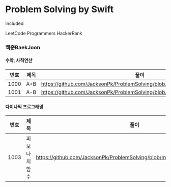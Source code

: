 # Problem Solving by Swift

Included 


LeetCode
Programmers
HackerRank

### 백준BaekJoon

#### 수학, 사칙연산
번호|제목|풀이|
|----|------|------|
|1000|A+B|https://github.com/JacksonPk/ProblemSolving/blob/main/BaekJoon/BJ1000.swift|
|1001|A-B|https://github.com/JacksonPk/ProblemSolving/blob/main/BaekJoon/BJ1001.swift|


#### 다이나믹 프로그래밍
번호|제목|풀이|
|----|------|------|
|1003|피보나치 함수|https://github.com/JacksonPk/ProblemSolving/blob/main/BaekJoon/BJ1003.swift|

